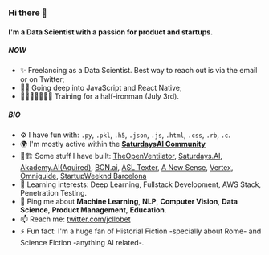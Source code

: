 ### Hi there 👋

#### I'm a Data Scientist with a passion for product and startups.

##### NOW

- ✨ Freelancing as a Data Scientist. Best way to reach out is via the email or on Twitter;
- 🧑‍💻 Going deep into JavaScript and React Native;
- 🏊🏽‍♂️🚵🏽‍♂️🏃 Training for a half-ironman (July 3rd).

##### BIO

- ⚙ I have fun with: `.py`, `.pkl`, `.h5`, `.json`, `.js`, `.html`, `.css`, `.rb`, `.c`.
- 🌍 I'm mostly active within the [**SaturdaysAI Community**](https://community.saturdays.ai/home)
- 👷🏗️ Some stuff I have built:  [TheOpenVentilator](https://theopenventilator.com/), [Saturdays.AI](https://saturdays.ai/), [Akademy.AI(Aquired)](https://www.strive.school), [BCN.ai](https://bcn.ai/), [ASL Texter](https://devpost.com/software/hackupc_asl_video_platform), [A New Sense](https://devpost.com/software/anewsense), [Vertex](https://devpost.com/software/vertex), [Omniguide](https://devpost.com/software/omniguide), [StartupWeeknd Barcelona](https://novobrief.com/startup-weekend-barcelona/6835/)
- 🌱 Learning interests: Deep Learning, Fullstack Development, AWS Stack, Penetration Testing.
- 💬 Ping me about **Machine Learning**, **NLP**, **Computer Vision**, **Data Science**, **Product Management**, **Education**. 
- 📫 Reach me: [twitter.com/jcllobet](https://twitter.com/jcllobet)
- ⚡️ Fun fact: I'm a huge fan of Historial Fiction -specially about Rome- and Science Fiction -anything AI related-.

